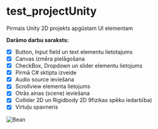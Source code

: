 # test_projectUnity
Pirmais Unity 2D projekts apgūstam UI elementam 

**Darāmo darbu saraksts:**
- [x] Button, Input field un text elementu lietotajums
- [x] Canvas izmēra pielāgošana
- [x] CheckBox, Dropdown un slider elementu lietojums
- [x] Pirmā C# sktipta izveide
- [x] Audio source ieviešana
- [x] Scrollview elementa lietojums
- [x] Otrās ainas (scene) ieviešana
- [x] Collider 2D un Rigidbody 2D 9fizikas spēku iedarbība)
- [x] Virtuļu spavneris

![Bean](https://github.com/user-attachments/assets/553bc8a3-3056-4c03-b23b-987e19df31c7)
